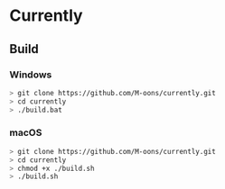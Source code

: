 # Currently

## Build

### Windows
```bash
> git clone https://github.com/M-oons/currently.git
> cd currently
> ./build.bat
```

### macOS
```bash
> git clone https://github.com/M-oons/currently.git
> cd currently
> chmod +x ./build.sh
> ./build.sh
```